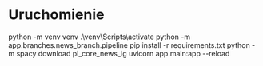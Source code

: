 # Uruchomienie

python -m venv venv
.\venv\Scripts\activate
python -m app.branches.news_branch.pipeline
pip install -r requirements.txt
python -m spacy download pl_core_news_lg
uvicorn app.main:app --reload